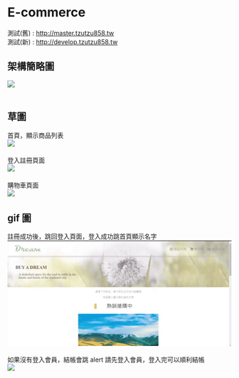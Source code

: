 # E-commerce
測試(舊) : http://master.tzutzu858.tw<br>
測試(新) : http://develop.tzutzu858.tw<br>

## 架構簡略圖<br>
![](https://i.imgur.com/FfItxNs.jpg)<br>
<br>
## 草圖<br>
首頁，顯示商品列表<br>
![](https://i.imgur.com/xUz0s3C.jpg)<br>
<br>
登入註冊頁面<br>
![](https://i.imgur.com/gJeTzwj.jpg)<br>
<br>
購物車頁面<br>
<img src="https://i.imgur.com/Ow24IJj.jpg" width="600" ><br>
## gif 圖<br>
註冊成功後，跳回登入頁面，登入成功跳首頁顯示名字<br>
<img src="https://github.com/tzutzu858/ChallengeDailyUI/blob/master/gif/register.gif?raw=true" width="600" ><br>
<br>
如果沒有登入會員，結帳會跳 alert 請先登入會員，登入完可以順利結帳<br>
<img src="https://github.com/tzutzu858/ChallengeDailyUI/blob/master/gif/order.gif?raw=true?raw=true" width="600" ><br>
